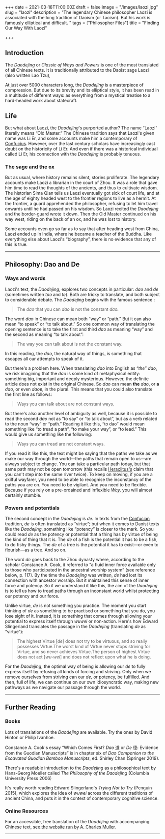 +++
date = 2021-03-18T11:00:00Z
draft = false
image = "/images/laozi.jpg"
slug = "laozi"
description = "The legendary Chinese philosopher Laozi is associated with the long tradition of Daoism (or Taoism). But his work is famously elliptical and difficult. "
tags = ["Philosopher Files"]
title = "Finding Our Way With Laozi"

+++


## Introduction

The _Daodejing_ or _Classic of Ways and Powers_ is one of the most translated of all Chinese texts. It is traditionally attributed to the Daoist sage Laozi (also written Lao Tzu),

At just over 5000 characters long, the _Daodejing_ is a masterpiece of compression. But due to its brevity and its elliptical style, it has been read in a multitude of different ways: as everything from a mystical treatise to a hard-headed work about statecraft.

## **Life**

But what about Laozi, the _Daodejing_'s purported author? The name “Laozi” literally means “Old Master.” The Chinese tradition says that Laozi's given name was Li Er, and some accounts make him a contemporary of [Confucius](/confucius). However, over the last century scholars have increasingly cast doubt on the historicity of Li Er. And even if there was a historical individual called Li Er, his connection with the _Daodejing_ is probably tenuous.

### **The sage and the ox**

But as usual, where history remains silent, stories proliferate. The legendary accounts make Laozi a librarian in the court of Zhou. It was a role that gave him time to read the thoughts of the ancients, and thus to cultivate wisdom. The historian Sima Qian tells us Laozi eventually got sick of court life, and at the age of eighty headed west to the frontier regions to live as a hermit. At the frontier, a guard apprehended the philosopher, refusing to let him travel onwards until he had passed on his wisdom. So Laozi recited the _Daodejing_ and the border-guard wrote it down. Then the Old Master continued on his way west, riding on the back of an ox, and he was lost to history.

Some accounts even go so far as to say that after heading west from China, Laozi ended up in India, where he became a teacher of the Buddha. Like everything else about Laozi's “biography”, there is no evidence that any of this is true.

---

## **Philosophy: Dao and De**

### Ways and words

Laozi's text, the _Daodejing_, explores two concepts in particular: _dao_ and _de_ (sometimes written _tao_ and _te_). Both are tricky to translate, and both subject to considerable debate. The _Daodejing_ begins with the famous sentence :

> The _dao_ that you can _dao_ is not the constant _dao._ 

The word _dao_ in Chinese can mean both “way” or “path.” But it can also mean “to speak” or “to talk about.” So one common way of translating the opening sentence is to take the first and third _dao_ as meaning “way” and the second as meaning “to talk about”:

> The way you can talk about is not the constant way.

In this reading, the _dao_, the natural way of things, is something that escapes all our attempts to speak of it.

But there's a problem here. When translating _dao_ into English as “_the_”  _dao_, we risk imagining that the _dao_ is some kind of metaphysical entity: something big, important and deeply mysterious. However, the definite article does not exist in the original Chinese. So _dao_ can mean **the**  _dao_, or **a** _dao_, or even _dao**s**_, in the plural. This means that you could also translate the first line as follows:

> Ways you can talk about are not constant ways.

But there's also another level of ambiguity as well, because it is possible to read the second _dao_ not as “to say” or “to talk about”, but as a verb related to the noun “way” or “path.” Reading it like this, “to dao” would mean something like “to tread a path”, “to make your way”, or “to lead.” This would give us something like the following:

> Ways you can tread are not constant ways.

If you read it like this, the text might be saying that the paths we take as we make our way through the world—the paths that remain open to us—are always subject to change. You can take a particular path today, but that same path may not be open tomorrow (this recalls [Heraclitus's](/heraclitus) claim that you can't step into the same river twice). To keep on moving, if you are a skilful wayfarer, you need to be able to recognise the inconstancy of the paths you are on. You need to be vigilant. And you need to be flexible. Because if you rely on a pre-ordained and inflexible _Way,_ you will almost certainly stumble.

### Powers and potentials

The second concept in the _Daodejing_ is _de._ In texts from the [Confucian](/confucius) tradition, _de_ is often translated as “virtue”; but when it comes to Daoist texts like the _Daodejing_, something like “potency” is closer to the mark. So you could read _de_ as the potency or potential that a thing has by virtue of being the kind of thing that it is. The _de_ of a fish is the potential it has to be a fish, to do fishy things. The _de_ of a tree is the potential it has to exist—or even to flourish—as a tree. And so on.

The word _de_ goes back to the Zhou dynasty where, according to the scholar Constance A. Cook, it referred to “a fluid inner force available only to those who participated in the ancestral worship system” (see reference below, p. 117). By the time the _Daodejing_ was written, _de_ had lost its connection with ancestor worship. But it maintained this sense of inner force and potency. So if we understand it like this, the aim of the _Daodejing_ is to tell us how to tread paths through an inconstant world whilst protecting our potency and our force.

Unlike virtue, _de_ is not something you practice. The moment you start thinking of _de_ as something to be practised or something that you do, you lose sight of it. Instead, it is something that comes through allowing your potential to express itself through _wuwei_ or non-action. Here's how Edward Slingerland translates the passage in the _Daodejing_ (translating _de_ as “virtue”):

> The highest Virtue [_de_] does not try to be virtuous, and so really possesses Virtue.The worst kind of Virtue never stops striving for Virtue, and so never achieves Virtue.The person of highest Virtue does not act [_wu-wei_] and does not reflect upon what he is doing.

For the _Daodejing_, the optimal way of being is allowing our _de_ to fully express itself by refusing all kinds of forcing and striving. Only when we remove ourselves from striving can our _de,_ or potency, be fulfilled. And then, full of life, we can continue on our own idiosyncratic way, making new pathways as we navigate our passage through the world.

---

## **Further Reading**

### **Books**

Lots of translations of the _Daodejing_ are available. Try the ones by David Hinton or Philip Ivanhoe.

Constance A. Cook's essay “Which Comes First? _Dao_ 道 or _De_ 德: Evidence from the Guodian Manuscripts” is in chapter six of _Dao Companion to the Excavated Guodian Bamboo Manuscripts_, ed. Shirley Chan (Springer 2019).

There's a readable introduction to the _Daodejing_ as a philosophical text by Hans-Georg Moeller called _The Philosophy of the Daodejing_ (Columbia University Press 2006)

It's really worth reading Edward Slingerland's _Trying Not to Try_ (Penguin 2015), which explores the idea of _wuwei_ across the different traditions of ancient China, and puts it in the context of contemporary cognitive science.

### **Online Resources**

For an accessible, free translation of the _Daodejing_ with accompanying Chinese text, [see the website run by A. Charles Muller](http://www.acmuller.net/con-dao/daodejing.html).

---





